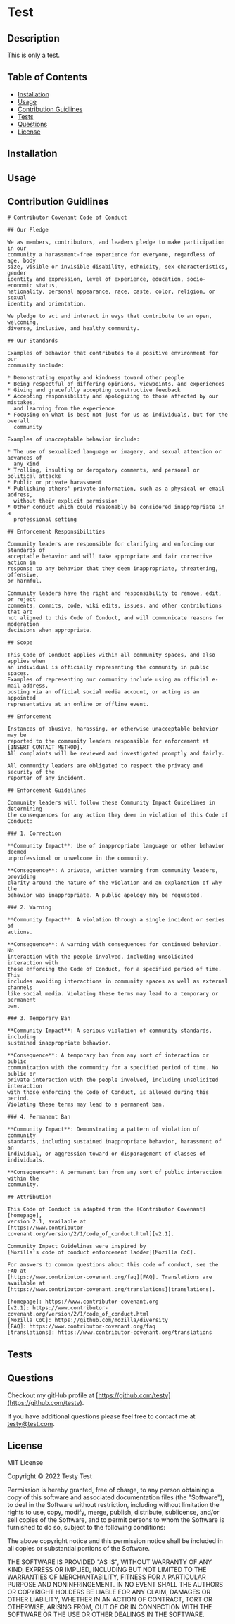 # Test


  ## Description

  This is only a test.

  ## Table of Contents

  * [Installation](#installation)
  * [Usage](#usage)
  * [Contribution Guidlines](#contribution-guidlines)
  * [Tests](#tests)
  * [Questions](#questions)
  * [License](#license)

  ## Installation

  

  ## Usage

  

  ## Contribution Guidlines

  
    # Contributor Covenant Code of Conduct
    
    ## Our Pledge
    
    We as members, contributors, and leaders pledge to make participation in our
    community a harassment-free experience for everyone, regardless of age, body
    size, visible or invisible disability, ethnicity, sex characteristics, gender
    identity and expression, level of experience, education, socio-economic status,
    nationality, personal appearance, race, caste, color, religion, or sexual
    identity and orientation.
    
    We pledge to act and interact in ways that contribute to an open, welcoming,
    diverse, inclusive, and healthy community.
    
    ## Our Standards
    
    Examples of behavior that contributes to a positive environment for our
    community include:
    
    * Demonstrating empathy and kindness toward other people
    * Being respectful of differing opinions, viewpoints, and experiences
    * Giving and gracefully accepting constructive feedback
    * Accepting responsibility and apologizing to those affected by our mistakes,
      and learning from the experience
    * Focusing on what is best not just for us as individuals, but for the overall
      community
    
    Examples of unacceptable behavior include:
    
    * The use of sexualized language or imagery, and sexual attention or advances of
      any kind
    * Trolling, insulting or derogatory comments, and personal or political attacks
    * Public or private harassment
    * Publishing others' private information, such as a physical or email address,
      without their explicit permission
    * Other conduct which could reasonably be considered inappropriate in a
      professional setting
    
    ## Enforcement Responsibilities
    
    Community leaders are responsible for clarifying and enforcing our standards of
    acceptable behavior and will take appropriate and fair corrective action in
    response to any behavior that they deem inappropriate, threatening, offensive,
    or harmful.
    
    Community leaders have the right and responsibility to remove, edit, or reject
    comments, commits, code, wiki edits, issues, and other contributions that are
    not aligned to this Code of Conduct, and will communicate reasons for moderation
    decisions when appropriate.
    
    ## Scope
    
    This Code of Conduct applies within all community spaces, and also applies when
    an individual is officially representing the community in public spaces.
    Examples of representing our community include using an official e-mail address,
    posting via an official social media account, or acting as an appointed
    representative at an online or offline event.
    
    ## Enforcement
    
    Instances of abusive, harassing, or otherwise unacceptable behavior may be
    reported to the community leaders responsible for enforcement at
    [INSERT CONTACT METHOD].
    All complaints will be reviewed and investigated promptly and fairly.
    
    All community leaders are obligated to respect the privacy and security of the
    reporter of any incident.
    
    ## Enforcement Guidelines
    
    Community leaders will follow these Community Impact Guidelines in determining
    the consequences for any action they deem in violation of this Code of Conduct:
    
    ### 1. Correction
    
    **Community Impact**: Use of inappropriate language or other behavior deemed
    unprofessional or unwelcome in the community.
    
    **Consequence**: A private, written warning from community leaders, providing
    clarity around the nature of the violation and an explanation of why the
    behavior was inappropriate. A public apology may be requested.
    
    ### 2. Warning
    
    **Community Impact**: A violation through a single incident or series of
    actions.
    
    **Consequence**: A warning with consequences for continued behavior. No
    interaction with the people involved, including unsolicited interaction with
    those enforcing the Code of Conduct, for a specified period of time. This
    includes avoiding interactions in community spaces as well as external channels
    like social media. Violating these terms may lead to a temporary or permanent
    ban.
    
    ### 3. Temporary Ban
    
    **Community Impact**: A serious violation of community standards, including
    sustained inappropriate behavior.
    
    **Consequence**: A temporary ban from any sort of interaction or public
    communication with the community for a specified period of time. No public or
    private interaction with the people involved, including unsolicited interaction
    with those enforcing the Code of Conduct, is allowed during this period.
    Violating these terms may lead to a permanent ban.
    
    ### 4. Permanent Ban
    
    **Community Impact**: Demonstrating a pattern of violation of community
    standards, including sustained inappropriate behavior, harassment of an
    individual, or aggression toward or disparagement of classes of individuals.
    
    **Consequence**: A permanent ban from any sort of public interaction within the
    community.
    
    ## Attribution
    
    This Code of Conduct is adapted from the [Contributor Covenant][homepage],
    version 2.1, available at
    [https://www.contributor-covenant.org/version/2/1/code_of_conduct.html][v2.1].
    
    Community Impact Guidelines were inspired by
    [Mozilla's code of conduct enforcement ladder][Mozilla CoC].
    
    For answers to common questions about this code of conduct, see the FAQ at
    [https://www.contributor-covenant.org/faq][FAQ]. Translations are available at
    [https://www.contributor-covenant.org/translations][translations].
    
    [homepage]: https://www.contributor-covenant.org
    [v2.1]: https://www.contributor-covenant.org/version/2/1/code_of_conduct.html
    [Mozilla CoC]: https://github.com/mozilla/diversity
    [FAQ]: https://www.contributor-covenant.org/faq
    [translations]: https://www.contributor-covenant.org/translations

  ## Tests

  

  ## Questions

  Checkout my gitHub profile at [https://github.com/testy](https://github.com/testy).

  If you have additional questions please feel free to contact me at testy@test.com.

  ## License

  
  MIT License

  Copyright &copy; 2022 Testy Test
  
  Permission is hereby granted, free of charge, to any person obtaining a copy
  of this software and associated documentation files (the "Software"), to deal
  in the Software without restriction, including without limitation the rights
  to use, copy, modify, merge, publish, distribute, sublicense, and/or sell
  copies of the Software, and to permit persons to whom the Software is
  furnished to do so, subject to the following conditions:

  The above copyright notice and this permission notice shall be included in all
  copies or substantial portions of the Software.

  THE SOFTWARE IS PROVIDED "AS IS", WITHOUT WARRANTY OF ANY KIND, EXPRESS OR
  IMPLIED, INCLUDING BUT NOT LIMITED TO THE WARRANTIES OF MERCHANTABILITY,
  FITNESS FOR A PARTICULAR PURPOSE AND NONINFRINGEMENT. IN NO EVENT SHALL THE
  AUTHORS OR COPYRIGHT HOLDERS BE LIABLE FOR ANY CLAIM, DAMAGES OR OTHER
  LIABILITY, WHETHER IN AN ACTION OF CONTRACT, TORT OR OTHERWISE, ARISING FROM,
  OUT OF OR IN CONNECTION WITH THE SOFTWARE OR THE USE OR OTHER DEALINGS IN THE
  SOFTWARE.

